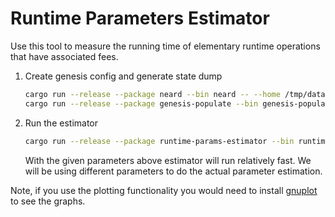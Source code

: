 # Runtime Parameters Estimator

Use this tool to measure the running time of elementary runtime operations that have associated fees.

1. Create genesis config and generate state dump
    ```bash
    cargo run --release --package neard --bin neard -- --home /tmp/data init --chain-id= --test-seed=alice.near --account-id=test.near --fast
    cargo run --release --package genesis-populate --bin genesis-populate -- --additional-accounts-num=200000 --home /tmp/data
    ```

2. Run the estimator
    ```bash
    cargo run --release --package runtime-params-estimator --bin runtime-params-estimator -- --home /tmp/data --accounts-num 20000 --iters 1 --warmup-iters 1 --metric time
    ```

    With the given parameters above estimator will run relatively fast. We will be using different parameters to do the actual parameter estimation.

Note, if you use the plotting functionality you would need to install [gnuplot](http://gnuplot.info/) to see the graphs.
